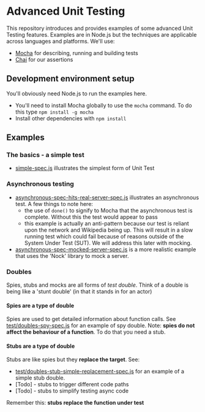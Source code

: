 # Advanced Unit Testing

This repository introduces and provides examples of some advanced Unit Testing features. Examples are in Node.js but the techniques are applicable across languages and platforms. We'll use: 

* [Mocha](https://mochajs.org) for describing, running and building tests
* [Chai](http://www.chaijs.com) for our assertions

## Development environment setup

You'll obviously need Node.js to run the examples here.

* You'll need to install Mocha globally to use the `mocha` command. To do this type `npm install -g mocha`
* Install other dependencies with `npm install`

## Examples

### The basics - a simple test

* [simple-spec.js](test/simple-spec.js) illustrates the simplest form of Unit Test

### Asynchronous testing

* [asynchronous-spec-hits-real-server-spec.js](test/asynchronous-spec-hits-real-server-spec.js) illustrates an asynchronous test. A few things to note here:
    * the use of `done()` to signify to Mocha that the asynchronous test is complete. Without this the test would appear to pass 
    * this example is actually an anti-pattern because our test is reliant upon the network and Wikipedia being up. This will result in a slow running test which could fail because of reasons outside of the System Under Test (SUT). We will address this later with mocking.
* [asynchronous-spec-mocked-server-spec.js](test/asynchronous-spec-mocked-server-spec.js) is a more realistic example that uses the 'Nock' library to mock a server.

### Doubles

Spies, stubs and mocks are all forms of _test double_. Think of a double is being like a 'stunt double' (in that it stands in for an actor)

#### Spies are a type of double

Spies are used to get detailed information about function calls. See [test/doubles-spy-spec.js](test/doubles-spy-spec.js) for an example of spy double. Note: **spies do not affect the behaviour of a function**. To do that you need a stub.

#### Stubs are a type of double

Stubs are like spies but they **replace the target**. See:
 
* [test/doubles-stub-simple-replacement-spec.js](test/doubles-stub-simple-replacement-spec.js) for an example of a simple stub double.
* [Todo] - stubs to trigger different code paths
* [Todo] - stubs to simplify testing async code

Remember this: **stubs replace the function under test**
